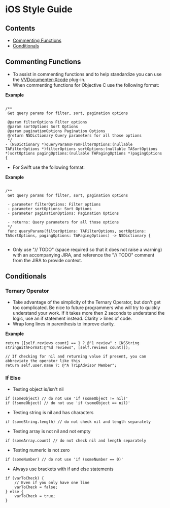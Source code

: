 iOS Style Guide
===============


## Contents
* [Commenting Functions](#commenting_functions)
* [Conditionals](#conditionals)




<a name="commenting_functions"></a>
## Commenting Functions
- To assist in commenting functions and to help standardize you can use the [VVDocumenter-Xcode](https://github.com/onevcat/VVDocumenter-Xcode) plug-in.
- When commenting functions for Objective C use the following format:

**Example**

```objc

/**
 Get query params for filter, sort, pagination options
 
 @param filterOptions Filter options
 @param sortOptions Sort Options
 @param paginationOptions Pagination Options
 @return NSDictionary Query parameters for all those options
 */
- (NSDictionary *)queryParamsFromFilterOptions:(nullable TAFilterOptions *)filterOptions sortOptions:(nullable TASortOptions *)sortOptions pagingOptions:(nullable TAPagingOptions *)pagingOptions {

```

- For Swift use the following format:

**Example**

```objc

/**
 Get query params for filter, sort, pagination options
     
 - parameter filterOptions: Filter options
 - parameter sortOptions: Sort Options
 - parameter paginationOptions: Pagination Options
     
 - returns: Query parameters for all those options
 */
 func queryParams(filterOptions: TAFilterOptions, sortOptions: TASortOptions, pagingOptions: TAPagingOptions) -> NSDictionary {


```

- Only use "// TODO" (space required so that it does not raise a warning) with an accompanying JIRA, and reference the "// TODO" comment from the JIRA to provide context.

<a name="#conditionals"></a>
## Conditionals

### Ternary Operator
- Take advantage of the simplicity of the Ternary Operator, but don't get too complicated. Be nice to future programmers who will try to quickly understand your work. If it takes more then 2 seconds to understand the logic, use an if statement instead. Clarity > lines of code.
- Wrap long lines in parenthesis to improve clarity.

**Example**

```objc
return ([self.reviews count] == 1 ? @"1 review" : [NSString stringWithFormat:@"%d reviews", [self.reviews count]]);
```

```objc
// If checking for nil and returning value if present, you can abbreviate the operator like this
return self.user.name ?: @"A TripAdvisor Member";
```

### If Else

 - Testing object is/isn't nil
```
if (someObject) // do not use 'if (someObject != nil)'
if (!someObject) // do not use 'if (someObject == nil)'
```
 - Testing string is nil and has characters
```
if (someString.length) // do not check nil and length separately
```
 - Testing array is not nil and not empty
```
if (someArray.count) // do not check nil and length separately
```

 - Testing numeric is not zero
```
if (someNumber) // do not use 'if (someNumber == 0)'
```

 - Always use brackets with if and else statements
```
if (varToCheck) {
    // Even if you only have one line 
    varToCheck = false;
} else {
    varToCheck = true;
}
```
